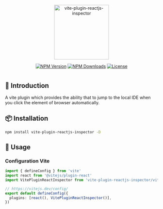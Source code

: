 
<p align="center">
<a href="https://www.npmjs.com/package/vite-plugin-reactjs-inspector"><img src="https://raw.githubusercontent.com/hunghg255/vite-plugin-reactjs-inspector/main/logo.svg" width="180" alt="vite-plugin-reactjs-inspector"></a>
</p>

<p align="center">
  <a href="https://www.npmjs.com/package/vite-plugin-reactjs-inspector" target="_blank" rel="noopener noreferrer"><img src="https://badgen.net/npm/v/vite-plugin-reactjs-inspector" alt="NPM Version" /></a>
  <a href="https://www.npmjs.com/package/vite-plugin-reactjs-inspector" target="_blank" rel="noopener noreferrer"><img src="https://badgen.net/npm/dt/vite-plugin-reactjs-inspector" alt="NPM Downloads" /></a>
  <a href="https://www.npmjs.com/package/vite-plugin-reactjs-inspector/blob/master/LICENSE" target="_blank" rel="noopener noreferrer"><img src="https://badgen.net/github/license/hunghg255/vite-plugin-reactjs-inspector" alt="License" /></a>
</p>

<p align="center">
<a href="https://stackblitz.com/edit/vitejs-vite-vqjpeq?file=src%2FApp.jsx"><img src="https://developer.stackblitz.com/img/open_in_stackblitz.svg" alt=""></a>
</p>

## 📖 Introduction

A vite plugin which provides the ability that to jump to the local IDE when you click the element of browser automatically.

## 📦 Installation

```bash
npm install vite-plugin-reactjs-inspector -D
```

## 🦄 Usage

### Configuration Vite

```ts
import { defineConfig } from 'vite'
import react from '@vitejs/plugin-react'
import VitePluginReactInspector from 'vite-plugin-reactjs-inspector/vite'

// https://vitejs.dev/config/
export default defineConfig({
  plugins: [react(), VitePluginReactInspector()],
})
```
